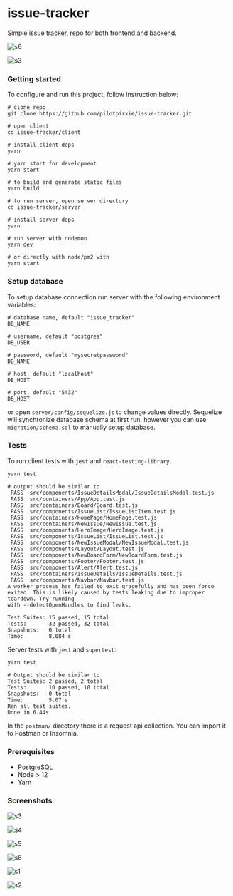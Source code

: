 # issue-tracker
Simple issue tracker, repo for both frontend and backend.

![s6](screenshots/s6.png)

![s3](screenshots/s3.png)

### Getting started

To configure and run this project, follow instruction below:
```shell
# clone repo
git clone https://github.com/pilotpirxie/issue-tracker.git

# open client
cd issue-tracker/client

# install client deps
yarn

# yarn start for development
yarn start

# to build and generate static files
yarn build

# to run server, open server directory
cd issue-tracker/server

# install server deps
yarn

# run server with nodemon
yarn dev

# or directly with node/pm2 with
yarn start
```

### Setup database
To setup database connection run server with the following environment variables:
```shell
# database name, default "issue_tracker"
DB_NAME

# username, default "postgres"
DB_USER

# password, default "mysecretpassword"
DB_NAME

# host, default "localhost"
DB_HOST

# port, default "5432"
DB_HOST
```
or open ``server/config/sequelize.js`` to change values directly. 
Sequelize will synchronize database schema at first run, however
you can use ``migration/schema.sql`` to manually setup database.

### Tests
To run client tests with ``jest`` and ``react-testing-library``:
```shell
yarn test

# output should be similar to
 PASS  src/components/IssueDetailsModal/IssueDetailsModal.test.js
 PASS  src/containers/App/App.test.js
 PASS  src/containers/Board/Board.test.js
 PASS  src/components/IssueList/IssueListItem.test.js
 PASS  src/containers/HomePage/HomePage.test.js
 PASS  src/containers/NewIssue/NewIssue.test.js
 PASS  src/components/HeroImage/HeroImage.test.js
 PASS  src/components/IssueList/IssueList.test.js
 PASS  src/components/NewIssueModal/NewIssueModal.test.js
 PASS  src/components/Layout/Layout.test.js
 PASS  src/components/NewBoardForm/NewBoardForm.test.js
 PASS  src/components/Footer/Footer.test.js
 PASS  src/components/Alert/Alert.test.js
 PASS  src/containers/IssueDetails/IssueDetails.test.js
 PASS  src/components/Navbar/Navbar.test.js
A worker process has failed to exit gracefully and has been force exited. This is likely caused by tests leaking due to improper teardown. Try running
with --detectOpenHandles to find leaks.

Test Suites: 15 passed, 15 total
Tests:       32 passed, 32 total
Snapshots:   0 total
Time:        8.084 s
```

Server tests with ``jest`` and ``supertest``:
```shell
yarn test

# Output should be similar to
Test Suites: 2 passed, 2 total
Tests:       10 passed, 10 total
Snapshots:   0 total
Time:        5.07 s
Ran all test suites.
Done in 6.44s.
```

In the ``postman/`` directory there is a request api collection. You can import it to Postman or Insomnia.

### Prerequisites

* PostgreSQL
* Node > 12
* Yarn

### Screenshots
![s3](screenshots/s3.png)

![s4](screenshots/s4.png)

![s5](screenshots/s5.png)

![s6](screenshots/s6.png)

![s1](screenshots/s1.png)

![s2](screenshots/s2.png)

